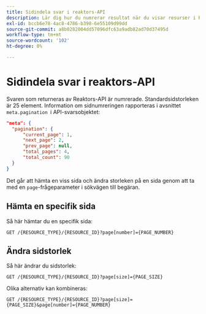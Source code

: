 ```yaml
---
title: Sidindela svar i reaktors-API
description: Lär dig hur du numrerar resultat när du visar resurser i Reactor API.
exl-id: bccb6e78-4ac8-4786-b398-6e55109d99dd
source-git-commit: a8b0282004dd57096dfc63a9adb82ad70d37495d
workflow-type: tm+mt
source-wordcount: '102'
ht-degree: 0%

---
```


# Sidindela svar i reaktors-API

Svaren som returneras av Reaktors-API är numrerade. Standardsidstorleken är 25 element. Information om sidnumreringen rapporteras i avsnittet `meta.pagination `i API-svarsobjektet:

```json
"meta": {
  "pagination": {
      "current_page": 1,
      "next_page": 2,
      "prev_page": null,
      "total_pages": 4,
      "total_count": 90
  }
}
```

Det går att hämta en viss sida och ändra storleken på en sida genom att ta med en `page`-frågeparameter i sökvägen till begäran.

## Hämta en specifik sida

Så här hämtar du en specifik sida:

```http
GET /{RESOURCE_TYPE}/{RESOURCE_ID}?page[number]={PAGE_NUMBER}
```

## Ändra sidstorlek

Så här ändrar du sidstorlek:

```http
GET /{RESOURCE_TYPE}/{RESOURCE_ID}?page[size]={PAGE_SIZE}
```

Olika alternativ kan kombineras:

```http
GET /{RESOURCE_TYPE}/{RESOURCE_ID}?page[size]={PAGE_SIZE}&page[number]={PAGE_NUMBER}
```
